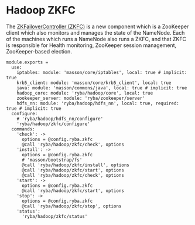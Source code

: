 
# Hadoop ZKFC

The [ZKFailoverController (ZKFC)](https://hadoop.apache.org/docs/r2.3.0/hadoop-yarn/hadoop-yarn-site/HDFSHighAvailabilityWithQJM.html) is a new component which is a ZooKeeper client which also monitors and manages the state of the NameNode.
 Each of the machines which runs a NameNode also runs a ZKFC, and that ZKFC is responsible for Health monitoring, ZooKeeper session management, ZooKeeper-based election.


    module.exports =
      use:
        iptables: module: 'masson/core/iptables', local: true # implicit: true
        krb5_client: module: 'masson/core/krb5_client', local: true
        java: module: 'masson/commons/java', local: true # implicit: true
        hadoop_core: module: 'ryba/hadoop/core', local: true
        zookeeper_server: module: 'ryba/zookeeper/server'
        hdfs_nn: module: 'ryba/hadoop/hdfs_nn', local: true, required: true # implicit: true
      configure:
        # 'ryba/hadoop/hdfs_nn/configure'
        'ryba/hadoop/zkfc/configure'
      commands:
        'check': ->
          options = @config.ryba.zkfc
          @call 'ryba/hadoop/zkfc/check', options
        'install': ->
          options = @config.ryba.zkfc
          # 'masson/bootstrap/fs'
          @call 'ryba/hadoop/zkfc/install', options
          @call 'ryba/hadoop/zkfc/start', options
          @call 'ryba/hadoop/zkfc/check', options
        'start': ->
          options = @config.ryba.zkfc
          @call 'ryba/hadoop/zkfc/start', options
        'stop': ->
          options = @config.ryba.zkfc
          @call 'ryba/hadoop/zkfc/stop', options
        'status':
          'ryba/hadoop/zkfc/status'
